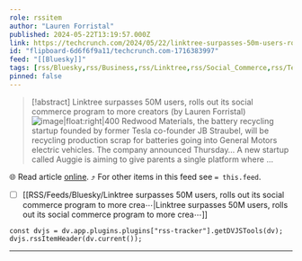 ```yaml
---
role: rssitem
author: "Lauren Forristal"
published: 2024-05-22T13:19:57.000Z
link: https://techcrunch.com/2024/05/22/linktree-surpasses-50m-users-rolls-out-beta-social-commerce-program/?eicker.news=
id: "flipboard-6d6f6f9a11/techcrunch.com-1716383997"
feed: "[[Bluesky]]"
tags: [rss/Bluesky,rss/Business,rss/Linktree,rss/Social_Commerce,rss/Technology]
pinned: false
---
```


> [!abstract] Linktree surpasses 50M users, rolls out its social commerce program to more creators (by Lauren Forristal)
> ![image|float:right|400](https://ic-cdn.flipboard.com/techcrunch.com/7e8ca89da50410df713077858a681e2789455675/_xlarge.jpeg) Redwood Materials, the battery recycling startup founded by former Tesla co-founder JB Straubel, will be recycling production scrap for batteries going into General Motors electric vehicles. The company announced Thursday… A new startup called Auggie is aiming to give parents a single platform where …

🌐 Read article [online](https://techcrunch.com/2024/05/22/linktree-surpasses-50m-users-rolls-out-beta-social-commerce-program/?eicker.news=). ⤴ For other items in this feed see `= this.feed`.

- [ ] [[RSS/Feeds/Bluesky/Linktree surpasses 50M users, rolls out its social commerce program to more crea⋯|Linktree surpasses 50M users, rolls out its social commerce program to more crea⋯]]

~~~dataviewjs
const dvjs = dv.app.plugins.plugins["rss-tracker"].getDVJSTools(dv);
dvjs.rssItemHeader(dv.current());
~~~

- - -

